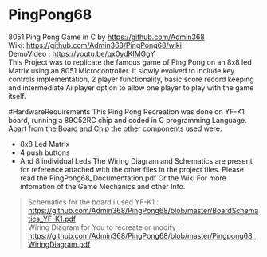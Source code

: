 # PingPong68
 8051 Ping Pong Game in C
 by https://github.com/Admin368   
 Wiki: https://github.com/Admin368/PingPong68/wiki  
 DemoVideo : https://youtu.be/qx0ydKIMGgY  
 This Project was to replicate the famous game of Ping Pong on an 8x8 led Matrix using an 8051 Microcontroller.
 It slowly evolved to include key controls implementation, 2 player functionality,
 basic score record keeping and intermediate Ai player option to allow one player to play with the game itself.

#HardwareRequirements
 This Ping Pong Recreation was done on YF-K1 board, running a 89C52RC chip and coded in C programming Language.
 Apart from the Board and Chip the other components used were:
 - 8x8 Led Matrix
 - 4 push buttons
 - And 8 individual Leds
 The Wiring Diagram and Schematics are present for reference attached with the other files in the project files.
 Please read the PingPong68_Documentation.pdf Or the Wiki For more infomation of the Game Mechanics and other Info.
 > Schematics for the board i used YF-K1 : https://github.com/Admin368/PingPong68/blob/master/BoardSchematics_YF-K1.pdf  
 > Wiring Diagram for You to recreate or modify : https://github.com/Admin368/PingPong68/blob/master/Pingpong68_WiringDiagram.pdf
 
